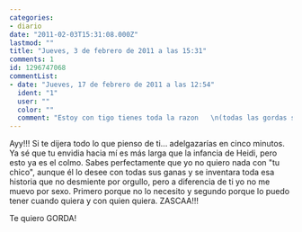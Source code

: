 ```yaml
---
categories:
- diario
date: "2011-02-03T15:31:08.000Z"
lastmod: ""
title: "Jueves, 3 de febrero de 2011 a las 15:31"
comments: 1
id: 1296747068
commentList:
- date: "Jueves, 17 de febrero de 2011 a las 12:54"
  ident: "1"
  user: ""
  color: ""
  comment: "Estoy con tigo tienes toda la razon   \n(todas las gordas son iguales)"
---
```


Ayy!!! Si te dijera todo lo que pienso de ti... adelgazarías en cinco minutos. Ya sé que tu envidia hacia mí es más larga que la infancia de Heidi, pero esto ya es el colmo. Sabes perfectamente que yo no quiero nada con "tu chico", aunque él lo desee con todas sus ganas y se inventara toda esa historia que no desmiente por orgullo, pero a diferencia de ti yo no me muevo por sexo. Primero porque no lo necesito y segundo porque lo puedo tener cuando quiera y con quien quiera. ZASCAA!!!  
  
Te quiero GORDA!